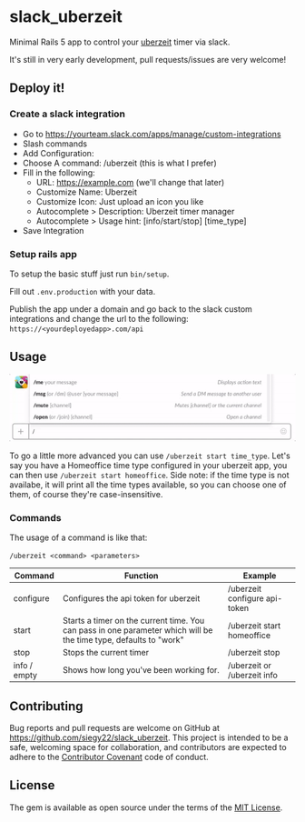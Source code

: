 # slack_uberzeit

Minimal Rails 5 app to control your
[uberzeit](https://github.com/ninech/uberzeit) timer via slack.

It's still in very early development, pull requests/issues are very welcome!

## Deploy it!

### Create a slack integration

* Go to https://yourteam.slack.com/apps/manage/custom-integrations
* Slash commands
* Add Configuration:
* Choose A command: /uberzeit (this is what I prefer)
* Fill in the following:
  * URL: https://example.com (we'll change that later)
  * Customize Name: Uberzeit
  * Customize Icon: Just upload an icon you like
  * Autocomplete > Description: Uberzeit timer manager
  * Autocomplete > Usage hint: [info/start/stop] [time_type]
* Save Integration

### Setup rails app

To setup the basic stuff just run `bin/setup`.

Fill out `.env.production` with your data.

Publish the app under a domain and go back to the slack custom integrations and
change the url to the following: `https://<yourdeployedapp>.com/api`


## Usage

![alt text](doc/basic.gif)

To go a little more advanced you can use `/uberzeit start time_type`. Let's say
you have a Homeoffice time type configured in your uberzeit app, you can then
use `/uberzeit start homeoffice`.
Side note: if the time type is not availabe, it will print all the time types
available, so you can choose one of them, of course they're case-insensitive.

### Commands

The usage of a command is like that:

`/uberzeit <command> <parameters>`

| Command       | Function      | Example  |
| ------------- | ------------- | -------- |
| configure     | Configures the api token for uberzeit | /uberzeit configure api-token |
| start         | Starts a timer on the current time. You can pass in one parameter which will be the time type, defaults to "work" | /uberzeit start homeoffice
| stop          | Stops the current timer | /uberzeit stop |
| info / empty  | Shows how long you've been working for.  | /uberzeit or /uberzeit info

## Contributing

Bug reports and pull requests are welcome on GitHub at https://github.com/siegy22/slack_uberzeit. This project is intended to be a safe, welcoming space for collaboration, and contributors are expected to adhere to the [Contributor Covenant](contributor-covenant.org) code of conduct.


## License

The gem is available as open source under the terms of the [MIT License](http://opensource.org/licenses/MIT).
